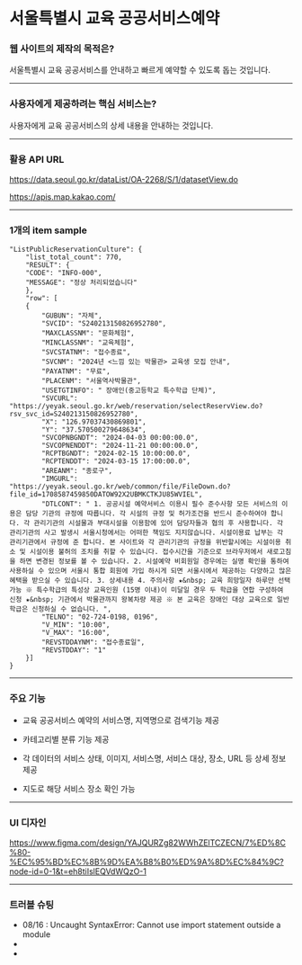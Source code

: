 # 서울특별시 교육 공공서비스예약

### 웹 사이트의 제작의 목적은?

서울특별시 교육 공공서비스를 안내하고 빠르게 예약할 수 있도록 돕는 것입니다.

---

### 사용자에게 제공하려는 핵심 서비스는?

사용자에게 교육 공공서비스의 상세 내용을 안내하는 것입니다.

---

### 활용 API URL

https://data.seoul.go.kr/dataList/OA-2268/S/1/datasetView.do

https://apis.map.kakao.com/

---

### 1개의 item sample

```
"ListPublicReservationCulture": {
    "list_total_count": 770,
    "RESULT": {
    "CODE": "INFO-000",
    "MESSAGE": "정상 처리되었습니다"
    },
    "row": [
    {
        "GUBUN": "자체",
        "SVCID": "S240213150826952780",
        "MAXCLASSNM": "문화체험",
        "MINCLASSNM": "교육체험",
        "SVCSTATNM": "접수종료",
        "SVCNM": "2024년 <느낌 있는 박물관> 교육생 모집 안내",
        "PAYATNM": "무료",
        "PLACENM": "서울역사박물관",
        "USETGTINFO": " 장애인(중고등학교 특수학급 단체)",
        "SVCURL": "https://yeyak.seoul.go.kr/web/reservation/selectReservView.do?rsv_svc_id=S240213150826952780",
        "X": "126.97037430869801",
        "Y": "37.570500279648634",
        "SVCOPNBGNDT": "2024-04-03 00:00:00.0",
        "SVCOPNENDDT": "2024-11-21 00:00:00.0",
        "RCPTBGNDT": "2024-02-15 10:00:00.0",
        "RCPTENDDT": "2024-03-15 17:00:00.0",
        "AREANM": "종로구",
        "IMGURL": "https://yeyak.seoul.go.kr/web/common/file/FileDown.do?file_id=1708587459850DATOW92X2UBMKCTKJU85WVIEL",
        "DTLCONT": " 1. 공공시설 예약서비스 이용시 필수 준수사항 모든 서비스의 이용은 담당 기관의 규정에 따릅니다. 각 시설의 규정 및 허가조건을 반드시 준수하여야 합니다. 각 관리기관의 시설물과 부대시설을 이용함에 있어 담당자들과 협의 후 사용합니다. 각 관리기관의 사고 발생시 서울시청에서는 어떠한 책임도 지지않습니다. 시설이용료 납부는 각 관리기관에서 규정에 준 합니다. 본 사이트와 각 관리기관의 규정을 위반할시에는 시설이용 취소 및 시설이용 불허의 조치를 취할 수 있습니다. 접수시간을 기준으로 브라우저에서 새로고침을 하면 변경된 정보를 볼 수 있습니다. 2. 시설예약 비회원일 경우에는 실명 확인을 통하여 사용하실 수 있으며 서울시 통합 회원에 가입 하시게 되면 서울시에서 제공하는 다양하고 많은 혜택을 받으실 수 있습니다. 3. 상세내용 4. 주의사항 ★&nbsp; 교육 희망일자 하루만 선택 가능 ※ 특수학급의 특성상 교육인원 (15명 이내)이 미달일 경우 두 학급을 연합 구성하여 신청 ★&nbsp; 기관에서 박물관까지 왕복차량 제공 ※ 본 교육은 장애인 대상 교육으로 일반 학급은 신청하실 수 없습니다. ",
        "TELNO": "02-724-0198, 0196",
        "V_MIN": "10:00",
        "V_MAX": "16:00",
        "REVSTDDAYNM": "접수종료일",
        "REVSTDDAY": "1"
    }]
}
```

---

### 주요 기능

- 교육 공공서비스 예약의 서비스명, 지역명으로 검색기능 제공

- 카테고리별 분류 기능 제공

- 각 데이터의 서비스 상태, 이미지, 서비스명, 서비스 대상, 장소, URL 등 상세 정보 제공

- 지도로 해당 서비스 장소 확인 가능

---

### UI 디자인

https://www.figma.com/design/YAJQURZg82WWhZElTCZECN/7%ED%8C%80-%EC%95%BD%EC%8B%9D%EA%B8%B0%ED%9A%8D%EC%84%9C?node-id=0-1&t=eh8tiIslEQVdWQzO-1

---

### 트러블 슈팅

- 08/16 : Uncaught SyntaxError: Cannot use import statement outside a module
-
-
